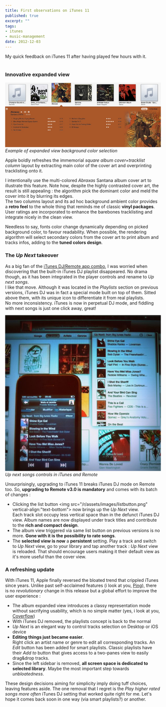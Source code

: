 ```yaml
---
title: First observations on iTunes 11
published: true
excerpt: ""
tags:
- itunes
- music-management
date: 2012-12-03
---
```


My quick feedback on iTunes 11 after having played few hours with it.
<br>
<br>
### Innovative expanded view

![](/public/img/posts/itunes11-expanded-view.jpg)
*Example of expanded view background color selection*

Apple boldly refreshes the immemorial *square album cover+tracklist column* layout by extracting main color of the cover art and overprinting tracklisting onto it.

I intentionally use the multi-colored *Abraxas* Santana album cover art to illustrate this feature. Note how, despite the highly contrasted cover art, the result is still appealing : the algorithm pick the dominant color and meld the cover into it by blurring its edges.  
The two columns layout and its ad hoc background ambient color provides a **retro feel** to the whole thing that reminds me of classic **vinyl packages**. User ratings are incorporated to enhance the barebones tracklisting and integrate nicely in the clean view.

Needless to say, fonts color change dynamically depending on picked background color, to favour readability. When possible, the rendering algorithm will select secondary colors from the cover art to print album and tracks infos, adding to the **tuned colors design**.

### The *Up Next* takeover

As a big fan of the [iTunes DJ/Remote app combo](/blog/itunes-dj-mode/), I was worried when discovering that the built-in iTunes DJ playlist disappeared. No drama though, as it has been integrated in the player controls and rename to *Up next songs*.  
I like that move. Although it was located in the *Playlists* section on previous versions, iTunes DJ was in fact a special mode built on top of them. Sitted above them, with its unique icon to differentiate it from real playlists.  
No more inconsistency. iTunes is now in perpetual DJ mode, and fiddling with next songs is just one click away, great!  

![](/public/img/posts/itunes11.jpg)
*Up next songs controls in iTunes and Remote*

Unsurprisingly, upgrading to iTunes 11 breaks iTunes DJ mode on Remote too. So, **upgrading to Remote v3.0 is mandatory** and comes with its batch of changes :

- Clicking the list button <img src="/r/assets/images/listbutton.png" vertical-align:"text-bottom"> now brings up the *Up Next* view.  
 Each track slot occupy less vertical space than in the defunct iTunes DJ view. Album names are now displayed under track titles and contribute to the **rich and compact design**.
- The album view triggered via same list button on previous versions is no more. **Gone with it is the possibility to rate songs**.
- The **selected view is now** a **persistent** setting. Play a track and switch to *Up Next* view, go to your library and tap another track : *Up Next* view is reloaded. That should encourage users making it their default view as it's more useful than the cover view.


### A refreshing update

With iTunes 11, Apple finally reversed the bloated trend that crippled iTunes since years. 
Unlike past self-acclaimed features (i look at you, [Ping][1]), there is no *revolutionary* change
in this release but a global effort to improve the user experience :   

- The album expanded view introduces a classy representation mode without sacrifying usability, which is no simple matter (yes, i look at you, [Coverflow][2])
- With iTunes DJ removed, the playlists concept is back to the normal
- *Up Next* is an elegant way to control tracks selection on Desktop or iOS device
- **Editing things just became easier**.  
Right click an artist name or genre to edit all corresponding tracks. An *Edit* button has been added for smart playlists. Classic playlists have their *Add to* button that gives access to a two-panes view to easily drag&drop tracks.   
- Since the left sidebar is removed, **all screen space is dedicated to selected library**. Maybe the most important step towards *unbloatedness*.

These design decisions aiming for simplicity imply doing tuff choices, leaving features aside. The one removal that I regret is the *Play higher rated songs more often* iTunes DJ setting that worked quite right for me. Let's hope it comes back soon in one way (via smart playlists?) or another.  

[1]: http://en.wikipedia.org/wiki/ITunes_Ping
[2]: http://en.wikipedia.org/wiki/Cover_Flow
